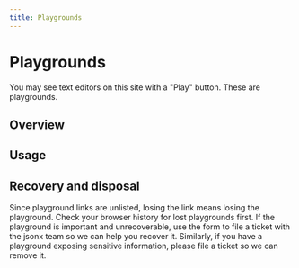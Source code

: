 ```yaml
---
title: Playgrounds
---
```


# Playgrounds

You may see text editors on this site with a "Play" button. These are
playgrounds.

## Overview

## Usage

## Recovery and disposal

Since playground links are unlisted, losing the link means losing the
playground. Check your browser history for lost playgrounds first. If the
playground is important and unrecoverable, use the form to file a ticket with
the jsonx team so we can help you recover it. Similarly, if you have a
playground exposing sensitive information, please file a ticket so we can remove
it.
